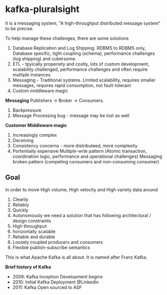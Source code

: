 # kafka-pluralsight
It is a messaging system, "A high-throughput distributed message system" to be precise.

To help manage these challenges, there are some solutions
1. Database Replication and Log Shipping. RDBMS to RDBMS only, Database specific, tight coupling (schema), performance challenges (log shipping) and cubersome.
2. ETL - tpyically properiety and costly, lots of custom development, scalability challenged, performance challenges and often require multiple instances.
3. Messaging - Traditional systems. Limited scalability, requires smaller messages, requires rapid consumption, not fault-tolerant
4. Custom middleware magic

**Messaging**
Publishers -> Broker -> Consumers.
1. Backpressure
2. Message Processing bug - message may be lost as well

**Customer Middleware magic**
1. Increasingly complex
2. Deceiving
3. Consistency concerns - more distributeed, more complexity
4. Portentially expensive
    Multiple-wrte pattern (Atomic transaction, coordination logic, performance and operational challenges)
    Messaging broken pattern (competing consumers and non-consuming consumer)

## Goal
In order to move High volume, High velocity and High variety data around
1. Cleanly
2. Reliably
3. Quickly
4. Autonomously
we need a solution that has following architectural / design constraints
1. High throughput
2. horizontally scalable
3. Reliable and durable
4. Loosely coupled producers and consumers
5. Flexible publish-subscribe semantics

This is what Apache Kafka is all about. It is named after Franz Kafka.

**Brief history of Kafka**
* 2009: Kafka Inception Development begins
* 2010: Initial Kafka Deployment @LinkedIn
* 2011: Kafka Open sourced to ASF
